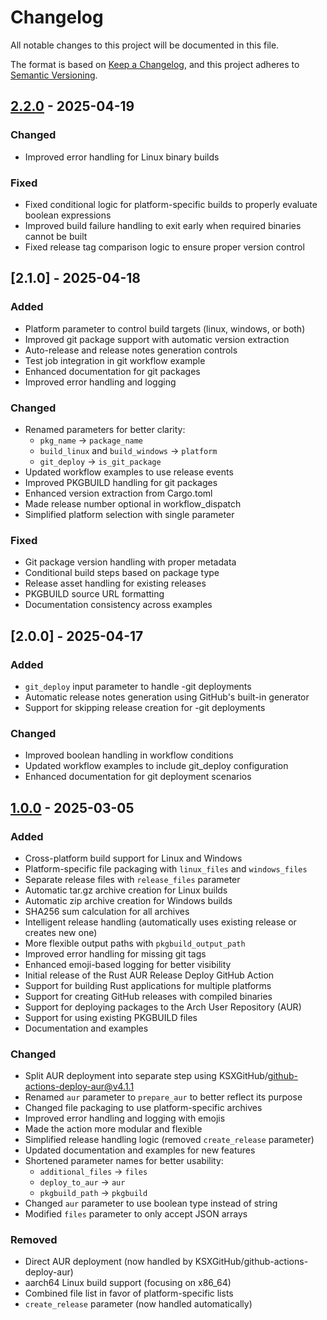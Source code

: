 # Changelog

All notable changes to this project will be documented in this file.

The format is based on [Keep a Changelog](https://keepachangelog.com/en/1.1.0/),
and this project adheres to [Semantic Versioning](https://semver.org/spec/v2.0.0.html).

## [2.2.0] - 2025-04-19

### Changed
- Improved error handling for Linux binary builds

### Fixed
- Fixed conditional logic for platform-specific builds to properly evaluate boolean expressions
- Improved build failure handling to exit early when required binaries cannot be built
- Fixed release tag comparison logic to ensure proper version control

## [2.1.0] - 2025-04-18

### Added
- Platform parameter to control build targets (linux, windows, or both)
- Improved git package support with automatic version extraction
- Auto-release and release notes generation controls
- Test job integration in git workflow example
- Enhanced documentation for git packages
- Improved error handling and logging

### Changed
- Renamed parameters for better clarity:
  - `pkg_name` → `package_name`
  - `build_linux` and `build_windows` → `platform`
  - `git_deploy` → `is_git_package`
- Updated workflow examples to use release events
- Improved PKGBUILD handling for git packages
- Enhanced version extraction from Cargo.toml
- Made release number optional in workflow_dispatch
- Simplified platform selection with single parameter

### Fixed
- Git package version handling with proper metadata
- Conditional build steps based on package type
- Release asset handling for existing releases
- PKGBUILD source URL formatting
- Documentation consistency across examples

## [2.0.0] - 2025-04-17

### Added
- `git_deploy` input parameter to handle -git deployments
- Automatic release notes generation using GitHub's built-in generator
- Support for skipping release creation for -git deployments

### Changed
- Improved boolean handling in workflow conditions
- Updated workflow examples to include git_deploy configuration
- Enhanced documentation for git deployment scenarios

## [1.0.0] - 2025-03-05

### Added
- Cross-platform build support for Linux and Windows
- Platform-specific file packaging with `linux_files` and `windows_files`
- Separate release files with `release_files` parameter
- Automatic tar.gz archive creation for Linux builds
- Automatic zip archive creation for Windows builds
- SHA256 sum calculation for all archives
- Intelligent release handling (automatically uses existing release or creates new one)
- More flexible output paths with `pkgbuild_output_path`
- Improved error handling for missing git tags
- Enhanced emoji-based logging for better visibility
- Initial release of the Rust AUR Release Deploy GitHub Action
- Support for building Rust applications for multiple platforms
- Support for creating GitHub releases with compiled binaries
- Support for deploying packages to the Arch User Repository (AUR)
- Support for using existing PKGBUILD files
- Documentation and examples

### Changed
- Split AUR deployment into separate step using KSXGitHub/github-actions-deploy-aur@v4.1.1
- Renamed `aur` parameter to `prepare_aur` to better reflect its purpose
- Changed file packaging to use platform-specific archives
- Improved error handling and logging with emojis
- Made the action more modular and flexible
- Simplified release handling logic (removed `create_release` parameter)
- Updated documentation and examples for new features
- Shortened parameter names for better usability:
  - `additional_files` → `files`
  - `deploy_to_aur` → `aur`
  - `pkgbuild_path` → `pkgbuild`
- Changed `aur` parameter to use boolean type instead of string
- Modified `files` parameter to only accept JSON arrays

### Removed
- Direct AUR deployment (now handled by KSXGitHub/github-actions-deploy-aur)
- aarch64 Linux build support (focusing on x86_64)
- Combined file list in favor of platform-specific lists
- `create_release` parameter (now handled automatically)

[Unreleased]: https://github.com/Da4ndo/rust-aur-release-deploy/compare/v2...HEAD
[2.2.0]: https://github.com/Da4ndo/rust-aur-release-deploy/releases/tag/v2
[1.0.0]: https://github.com/Da4ndo/rust-aur-release-deploy/releases/tag/v1